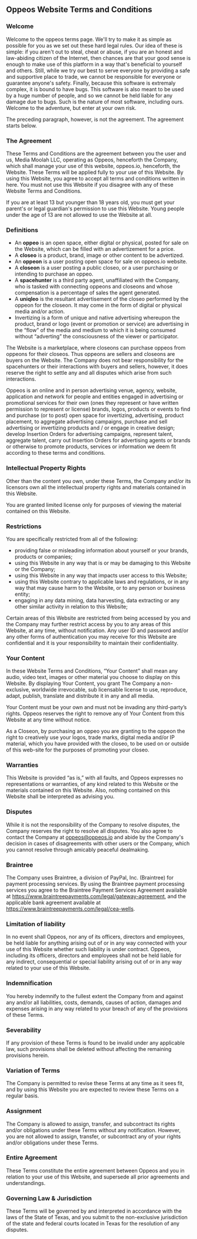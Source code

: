 ## Oppeos Website Terms and Conditions

### Welcome

Welcome to the oppeos terms page. We'll try to make it as simple as possible for you as we set out these hard legal rules. Our idea of these is simple: if you aren't out to steal, cheat or abuse, if you are an honest and law-abiding citizen of the Internet, then chances are that your good sense is enough to make use of this platform in a way that's beneficial to yourself and others. Still, while we try our best to serve everyone by providing a safe and supportive place to trade, we cannot be responsible for everyone or guarantee anyone's safety. Finally, because this software is extremaly complex, it is bound to have bugs. This software is also meant to be used by a huge number of people, and so we cannot be held liable for any damage due to bugs. Such is the nature of most software, including ours. Welcome to the adventure, but enter at your own risk.

The preceding paragraph, however, is not the agreement. The agreement starts below.

### The Agreement

These Terms and Conditions are the agreement between you the user and us, Media Moolah LLC, operating as Oppeos, henceforth the Company, which shall manage your use of this website, oppeos.io, henceforth, the Website. These Terms will be applied fully to your use of this Website. By using this Website, you agree to accept all terms and conditions written in here. You must not use this Website if you disagree with any of these Website Terms and Conditions.

If you are at least 13 but younger than 18 years old, you must get your parent's or legal guardian's permission to use this Website.
Young people under the age of 13 are not allowed to use the Website at all.

### Definitions

- An __oppeo__ is an open space, either digital or physical, posted for sale on the Website, which can be filled with an advertizement for a price.
- A __closeo__ is a product, brand, image or other content to be advertized.
- An __oppeon__ is a user posting open space for sale on oppeos.io website.
- A __closeon__ is a user posting a public closeo, or a user purchasing or intending to purchase an oppeo.
- A __spacehunter__ is a third party agent, unaffiliated with the Company, who is tasked with connecting oppeons and closeons and whose compensation is a percentage of sales the agent generated.
- A __uniqleo__ is the resultant advertisement of the closeo performed by the oppeon for the closeon. It may come in the form of digital or physical media and/or action.
- Invertizing is a form of unique and native advertising whereupon the product, brand or logo (event or promotion or service) are advertising in the “flow” of the media and medium to which it is being consumed without “adverting” the consciousness of the viewer or participator. 

The Website is a marketplace, where closeons can purchase oppeos from oppeons for their closeos. Thus oppeons are sellers and closeons are buyers on the Website. The Company does not bear responsibility for the spacehunters or their interactions with buyers and sellers, however, it does reserve the right to settle any and all disputes which arise from such interactions.

Oppeos is an online and in person advertising venue, agency, website, application and network for people and entities engaged in advertising or promotional services for their own (ones they represent or have written permission to represent or license) brands, logos, products or events to find and purchase (or to post) open space for invertizing, advertising, product placement, to aggregate advertising campaigns, purchase and sell advertising or invertizing products and / or engage in creative design; develop Insertion Orders for advertising campaigns, represent talent, aggregate talent, carry out Insertion Orders for advertising agents or brands or otherwise to promote products, services or information we deem fit according to these terms and conditions.

### Intellectual Property Rights

Other than the content you own, under these Terms, the Company and/or its licensors own all the intellectual property rights and materials contained in this Website.

You are granted limited license only for purposes of viewing the material contained on this Website.

### Restrictions

You are specifically restricted from all of the following:

- providing false or misleading information about yourself or your brands, products or companies;
- using this Website in any way that is or may be damaging to this Website or the Company;
- using this Website in any way that impacts user access to this Website;
- using this Website contrary to applicable laws and regulations, or in any way that may cause harm to the Website, or to any person or business entity;
- engaging in any data mining, data harvesting, data extracting or any other similar activity in relation to this Website; 

Certain areas of this Website are restricted from being accessed by you and the Company may further restrict access by you to any areas of this Website, at any time, without notification. Any user ID and password and/or any other forms of authentication you may receive for this Website are confidential and it is your responsibility to maintain their confidentiality.

### Your Content

In these Website Terms and Conditions, “Your Content” shall mean any audio, video text, images or other material you choose to display on this Website. By displaying Your Content, you grant The Company a non-exclusive, worldwide irrevocable, sub licensable license to use, reproduce, adapt, publish, translate and distribute it in any and all media.

Your Content must be your own and must not be invading any third-party’s rights. Oppeos reserves the right to remove any of Your Content from this Website at any time without notice.

As a Closeon, by purchasing an oppeo you are granting to the oppeon the right to creatively use your logos, trade marks, digital media and/or IP material, which you have provided with the closeo, to be used on or outside of this web-site for the purposes of promoting your closeo.

### Warranties

This Website is provided “as is,” with all faults, and Oppeos expresses no representations or warranties, of any kind related to this Website or the materials contained on this Website. Also, nothing contained on this Website shall be interpreted as advising you.

### Disputes

While it is not the responsibility of the Company to resolve disputes, the Company reserves the right to resolve all disputes. You also agree to contact the Company at oppeos@oppeos.io and abide by the Company's decision in cases of disagreements with other users or the Company, which you cannot resolve through amicably peaceful dealmaking.

### Braintree

The Company uses Braintree, a division of PayPal, Inc. (Braintree) for payment processing services. By using the Braintree payment processing services you agree to the Braintree Payment Services Agreement available at https://www.braintreepayments.com/legal/gateway-agreement, and the applicable bank agreement available at https://www.braintreepayments.com/legal/cea-wells.

### Limitation of liability

In no event shall Oppeos, nor any of its officers, directors and employees, be held liable for anything arising out of or in any way connected with your use of this Website whether such liability is under contract. Oppeos, including its officers, directors and employees shall not be held liable for any indirect, consequential or special liability arising out of or in any way related to your use of this Website.

### Indemnification

You hereby indemnify to the fullest extent the Company from and against any and/or all liabilities, costs, demands, causes of action, damages and expenses arising in any way related to your breach of any of the provisions of these Terms.

### Severability

If any provision of these Terms is found to be invalid under any applicable law, such provisions shall be deleted without affecting the remaining provisions herein.

###  Variation of Terms

The Company is permitted to revise these Terms at any time as it sees fit, and by using this Website you are expected to review these Terms on a regular basis.

### Assignment

The Company is allowed to assign, transfer, and subcontract its rights and/or obligations under these Terms without any notification. However, you are not allowed to assign, transfer, or subcontract any of your rights and/or obligations under these Terms.

### Entire Agreement

These Terms constitute the entire agreement between Oppeos and you in relation to your use of this Website, and supersede all prior agreements and understandings.

### Governing Law & Jurisdiction

These Terms will be governed by and interpreted in accordance with the laws of the State of Texas, and you submit to the non-exclusive jurisdiction of the state and federal courts located in Texas for the resolution of any disputes.
